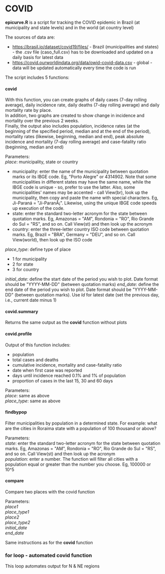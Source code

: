 # COVID

**epicurve.R** is a script for tracking the COVID epidemic in Brazil (at municipality and state levels) and in the world (at country level)

The sources of data are:
- https://brasil.io/dataset/covid19/files/ - Brazil (municipalities and states) - the .csv file (caso_full.csv) has to be downloaded and updated on a daily basis for latest data
- https://covid.ourworldindata.org/data/owid-covid-data.csv - global - data will be updated automatically every time the code is run

The script includes 5 functions:

#### covid
With this function, you can create graphs of daily cases (7-day rolling average), daily incidence rate, daily deaths (7-day rolling average) and daily mortality rate by place.  
In addition, two graphs are created to show change in incidence and mortality over the previous 2 weeks.  
Finally, the output also includes population, incidence rates (at the beginning of the specified period, median and at the end of the period), mortality rates (likewise, beginning, median and end), peak absolute incidence and mortality (7-day rolling average) and case-fatality ratio (beginning, median and end)

Parameters:  
*place*: municipality, state or country  
  * municipality: enter the name of the municipality between quotation marks or its IBGE code. Eg, "Porto Alegre" or 4314902. Note that some municipalities in different states may have the same name, while the IBGE code is unique - so, prefer to use the latter. Also, some municipalities' names may be accented - call View(br), look up the municipality, then copy and paste the name with special characters. Eg, Ji-Paraná = "Ji-ParanÃ¡". Likewise, using the unique IBGE code speeds up execution of the code.
  * state: enter the standard two-letter acronym for the state between quotation marks. Eg, Amazonas = "AM", Rondonia = "RO", Rio Grande do Sul = "RS", and so on. Call View(st) and then look up the acronym
  * country: enter the three-letter country ISO code between quotation marks. Eg, Brazil = "BRA", Germany = "DEU", and so on. Call View(world), then look up the ISO code

*place_type*: define type of place
* 1 for municipality
* 2 for state
* 3 for country

*initial_date*: define the start date of the period you wish to plot. Date format should be "YYYY-MM-DD" (between quotation marks)
*end_date*: define the end date of the period you wish to plot. Date format should be "YYYY-MM-DD" (between quotation marks). Use *ld* for latest date (set the previous day, i.e., current date minus 1)

#### covid.summary
Returns the same output as the **covid** function without plots

 
#### covid.profile
Output of this function includes:
* population  
* total cases and deaths
* cumulative incidence, mortality and case-fatality ratio
* date when first case was reported
* days until incidence reached 0.1% and 1% of population
* proportion of cases in the last 15, 30 and 60 days

Parameters:  
*place*: same as above  
*place_type*: same as above  

#### findbypop
Filter municipalities by population in a determined state.
For example: what are the cities in Roraima state with a population of 100 thousand or above?

Parameters:  
*state*: enter the standard two-letter acronym for the state between quotation marks. Eg, Amazonas = "AM", Rondonia = "RO", Rio Grande do Sul = "RS", and so on. Call View(st) and then look up the acronym  
*population*: enter a number. The function will filter all cities with a population equal or greater than the number you choose. Eg, 100000 or 10^5

#### compare

Compare two places with the covid function

Parameters:  
*place1*  
*place_type1*  
*place2*  
*place_type2*  
*initial_date*  
*end_date*

Same instructions as for the **covid** function

### for loop - automated covid function 
This loop automates output for N & NE regions
